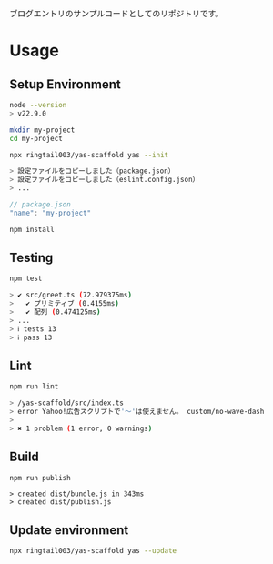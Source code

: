 ブログエントリのサンプルコードとしてのリポジトリです。

# Usage

## Setup Environment

```sh
node --version
> v22.9.0

mkdir my-project
cd my-project
```

```sh
npx ringtail003/yas-scaffold yas --init
```

```sh
> 設定ファイルをコピーしました（package.json）
> 設定ファイルをコピーしました（eslint.config.json）
> ...
```

```js
// package.json
"name": "my-project"
```

```sh
npm install
```

## Testing

```sh
npm test
```

```sh
> ✔ src/greet.ts (72.979375ms)
>   ✔ プリミティブ (0.4155ms)
>   ✔ 配列 (0.474125ms)
> ...
> ℹ tests 13
> ℹ pass 13
```

## Lint

```sh
npm run lint
```

```sh
> /yas-scaffold/src/index.ts
> error Yahoo!広告スクリプトで'〜'は使えません。 custom/no-wave-dash
> 
> ✖ 1 problem (1 error, 0 warnings)
```

## Build

```sh
npm run publish
```

```
> created dist/bundle.js in 343ms
> created dist/publish.js
```

## Update environment

```sh
npx ringtail003/yas-scaffold yas --update
```
